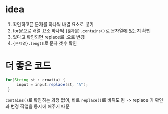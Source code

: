 # idea
1. 확인하고픈 문자를 하나씩 배열 요소로 넣기
2. for문으로 배열 요소 하나씩 `{문자열}.contains()`로 문자열에 있는지 확인 
3. 있다고 확인되면 replace로 .으로 변경
4. `{문자열}.length`로 문자 갯수 확인

# 더 좋은 코드
```java
for(String st : croatia) {
     input = input.replace(st, "A");
 }
```
`contains()`로 확인하는 과정 없이, 
바로 `replace()`로 바꿔도 됨 
-> replace 가 확인과 변경 작업을 동시에 해주기 때문